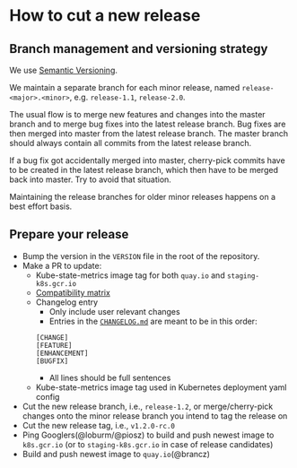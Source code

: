 # How to cut a new release

## Branch management and versioning strategy

We use [Semantic Versioning](http://semver.org/).

We maintain a separate branch for each minor release, named `release-<major>.<minor>`, e.g. `release-1.1`, `release-2.0`.

The usual flow is to merge new features and changes into the master branch and to merge bug fixes into the latest release branch. Bug fixes are then merged into master from the latest release branch. The master branch should always contain all commits from the latest release branch.

If a bug fix got accidentally merged into master, cherry-pick commits have to be created in the latest release branch, which then have to be merged back into master. Try to avoid that situation.

Maintaining the release branches for older minor releases happens on a best effort basis.

## Prepare your release
* Bump the version in the `VERSION` file in the root of the repository.
* Make a PR to update:
  * Kube-state-metrics image tag for both `quay.io` and `staging-k8s.gcr.io`
  * [Compatibility matrix](README.md#compatibility-matrix)
  * Changelog entry
    * Only include user relevant changes
    * Entries in the [`CHANGELOG.md`](CHANGELOG.md) are meant to be in this order:
    ```
    [CHANGE]
    [FEATURE]
    [ENHANCEMENT]
    [BUGFIX]
    ```
    * All lines should be full sentences
  * Kube-state-metrics image tag used in Kubernetes deployment yaml config
* Cut the new release branch, i.e., `release-1.2`, or merge/cherry-pick changes onto the minor release branch you intend to tag the release on
* Cut the new release tag, i.e., `v1.2.0-rc.0`
* Ping Googlers(@loburm/@piosz) to build and push newest image to `k8s.gcr.io` (or to `staging-k8s.gcr.io` in case of release candidates)
* Build and push newest image to `quay.io`(@brancz)
